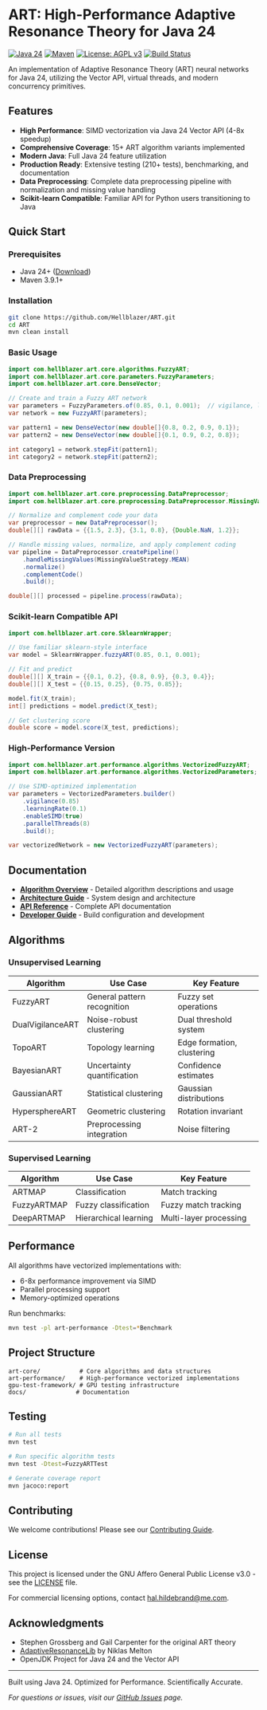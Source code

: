 # ART: High-Performance Adaptive Resonance Theory for Java 24

[![Java 24](https://img.shields.io/badge/Java-24-orange.svg)](https://openjdk.java.net/projects/jdk/24/)
[![Maven](https://img.shields.io/badge/Maven-3.9.1+-blue.svg)](https://maven.apache.org/)
[![License: AGPL v3](https://img.shields.io/badge/License-AGPL%20v3-blue.svg)](https://www.gnu.org/licenses/agpl-3.0)
[![Build Status](https://github.com/Hellblazer/ART/workflows/Java%20CI/badge.svg)](https://github.com/Hellblazer/ART/actions)

An implementation of Adaptive Resonance Theory (ART) neural networks for Java 24, utilizing the Vector API, virtual threads, and modern concurrency primitives.

## Features

- **High Performance**: SIMD vectorization via Java 24 Vector API (4-8x speedup)
- **Comprehensive Coverage**: 15+ ART algorithm variants implemented
- **Modern Java**: Full Java 24 feature utilization
- **Production Ready**: Extensive testing (210+ tests), benchmarking, and documentation
- **Data Preprocessing**: Complete data preprocessing pipeline with normalization and missing value handling
- **Scikit-learn Compatible**: Familiar API for Python users transitioning to Java

## Quick Start

### Prerequisites
- Java 24+ ([Download](https://jdk.java.net/24/))
- Maven 3.9.1+

### Installation
```bash
git clone https://github.com/Hellblazer/ART.git
cd ART
mvn clean install
```

### Basic Usage
```java
import com.hellblazer.art.core.algorithms.FuzzyART;
import com.hellblazer.art.core.parameters.FuzzyParameters;
import com.hellblazer.art.core.DenseVector;

// Create and train a Fuzzy ART network
var parameters = FuzzyParameters.of(0.85, 0.1, 0.001);  // vigilance, learning rate, bias
var network = new FuzzyART(parameters);

var pattern1 = new DenseVector(new double[]{0.8, 0.2, 0.9, 0.1});
var pattern2 = new DenseVector(new double[]{0.1, 0.9, 0.2, 0.8});

int category1 = network.stepFit(pattern1);
int category2 = network.stepFit(pattern2);
```

### Data Preprocessing
```java
import com.hellblazer.art.core.preprocessing.DataPreprocessor;
import com.hellblazer.art.core.preprocessing.DataPreprocessor.MissingValueStrategy;

// Normalize and complement code your data
var preprocessor = new DataPreprocessor();
double[][] rawData = {{1.5, 2.3}, {3.1, 0.8}, {Double.NaN, 1.2}};

// Handle missing values, normalize, and apply complement coding
var pipeline = DataPreprocessor.createPipeline()
    .handleMissingValues(MissingValueStrategy.MEAN)
    .normalize()
    .complementCode()
    .build();

double[][] processed = pipeline.process(rawData);
```

### Scikit-learn Compatible API
```java
import com.hellblazer.art.core.SklearnWrapper;

// Use familiar sklearn-style interface
var model = SklearnWrapper.fuzzyART(0.85, 0.1, 0.001);

// Fit and predict
double[][] X_train = {{0.1, 0.2}, {0.8, 0.9}, {0.3, 0.4}};
double[][] X_test = {{0.15, 0.25}, {0.75, 0.85}};

model.fit(X_train);
int[] predictions = model.predict(X_test);

// Get clustering score
double score = model.score(X_test, predictions);
```

### High-Performance Version
```java
import com.hellblazer.art.performance.algorithms.VectorizedFuzzyART;
import com.hellblazer.art.performance.algorithms.VectorizedParameters;

// Use SIMD-optimized implementation
var parameters = VectorizedParameters.builder()
    .vigilance(0.85)
    .learningRate(0.1)
    .enableSIMD(true)
    .parallelThreads(8)
    .build();

var vectorizedNetwork = new VectorizedFuzzyART(parameters);
```

## Documentation

- **[Algorithm Overview](docs/OVERVIEW.md)** - Detailed algorithm descriptions and usage
- **[Architecture Guide](docs/ARCHITECTURE.md)** - System design and architecture
- **[API Reference](docs/API.md)** - Complete API documentation
- **[Developer Guide](CLAUDE.md)** - Build configuration and development

## Algorithms

### Unsupervised Learning
| Algorithm | Use Case | Key Feature |
|-----------|----------|-------------|
| FuzzyART | General pattern recognition | Fuzzy set operations |
| DualVigilanceART | Noise-robust clustering | Dual threshold system |
| TopoART | Topology learning | Edge formation, clustering |
| BayesianART | Uncertainty quantification | Confidence estimates |
| GaussianART | Statistical clustering | Gaussian distributions |
| HypersphereART | Geometric clustering | Rotation invariant |
| ART-2 | Preprocessing integration | Noise filtering |

### Supervised Learning
| Algorithm | Use Case | Key Feature |
|-----------|----------|-------------|
| ARTMAP | Classification | Match tracking |
| FuzzyARTMAP | Fuzzy classification | Fuzzy match tracking |
| DeepARTMAP | Hierarchical learning | Multi-layer processing |

## Performance

All algorithms have vectorized implementations with:
- 6-8x performance improvement via SIMD
- Parallel processing support
- Memory-optimized operations

Run benchmarks:
```bash
mvn test -pl art-performance -Dtest=*Benchmark
```

## Project Structure

```
art-core/           # Core algorithms and data structures
art-performance/    # High-performance vectorized implementations  
gpu-test-framework/ # GPU testing infrastructure
docs/              # Documentation
```

## Testing

```bash
# Run all tests
mvn test

# Run specific algorithm tests
mvn test -Dtest=FuzzyARTTest

# Generate coverage report
mvn jacoco:report
```

## Contributing

We welcome contributions! Please see our [Contributing Guide](CONTRIBUTING.md).

## License

This project is licensed under the GNU Affero General Public License v3.0 - see the [LICENSE](LICENSE) file.

For commercial licensing options, contact [hal.hildebrand@me.com](mailto:hal.hildebrand@me.com).

## Acknowledgments

- Stephen Grossberg and Gail Carpenter for the original ART theory
- [AdaptiveResonanceLib](https://github.com/NiklasMelton/AdaptiveResonanceLib) by Niklas Melton
- OpenJDK Project for Java 24 and the Vector API

---

Built using Java 24. Optimized for Performance. Scientifically Accurate.

*For questions or issues, visit our [GitHub Issues](https://github.com/Hellblazer/ART/issues) page.*
